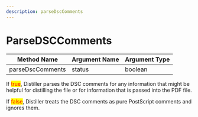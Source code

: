 ```yaml
---
description: parseDscComments
---
```


# ParseDSCComments

| Method Name      | Argument Name | Argument Type |
| ---------------- | ------------- | ------------- |
| parseDscComments | status        | boolean       |

If <mark style="color:red;">true</mark>, Distiller parses the DSC comments for any information that might be helpful for distilling the file or for information that is passed into the PDF file.

If <mark style="color:red;">false</mark>, Distiller treats the DSC comments as pure PostScript comments and ignores them.



